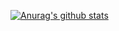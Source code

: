 [![Anurag's github stats](https://github-readme-stats.vercel.app/api?username=yuukidach)](https://github.com/anuraghazra/github-readme-stats)
